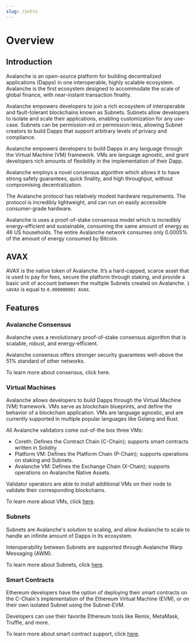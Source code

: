 ```yaml
---
slug: /intro
---
```


# Overview

## Introduction

Avalanche is an open-source platform for building decentralized applications (Dapps) in one
interoperable, highly scalable ecosystem. Avalanche is the first ecosystem designed to accommodate
the scale of global finance, with near-instant transaction finality.

Avalanche empowers developers to join a rich ecosystem of interoperable and fault-tolerant
blockchains known as Subnets. Subnets allow developers to isolate and scale their applications,
enabling customization for any use-case. Subnets can be permission-ed or permission-less, allowing
Subnet creators to build Dapps that support arbitrary levels of privacy and compliance.

Avalanche empowers developers to build Dapps in any language through the Virtual Machine (VM)
framework. VMs are language agnostic, and grant developers rich amounts of flexibility in the
implementation of their Dapp.

Avalanche employs a novel consensus algorithm which allows it to have strong safety guarantees,
quick finality, and high throughput, without compromising decentralization.

The Avalanche protocol has relatively modest hardware requirements. The protocol is incredibly
lightweight, and can run on easily accessible consumer-grade hardware.

Avalanche is uses a proof-of-stake consensus model which is incredibly energy-efficient and
sustainable, consuming the same amount of energy as 46 US households. The entire Avalanche network
consumes only 0.0005% of the amount of energy consumed by Bitcoin.

## AVAX

AVAX is the native token of Avalanche. It’s a hard-capped, scarce asset that is used to pay for
fees, secure the platform through staking, and provide a basic unit of account between the multiple
Subnets created on Avalanche. `1 nAVAX` is equal to `0.000000001 AVAX`.

## Features

### Avalanche Consensus

Avalanche uses a revolutionary proof-of-stake consensus algorithm that is scalable, robust, and
energy-efficient.

Avalanche consensus offers stronger security guarantees well-above the 51% standard of other
networks.

To learn more about consensus, click here.

### Virtual Machines

Avalanche allows developers to build Dapps through the Virtual Machine (VM) framework. VMs serve as
blockchain blueprints, and define the behavior of a blockchain application. VMs are language
agnostic, and are currently supported in multiple popular languages like Golang and Rust.

All Avalanche validators come out-of-the box three VMs:

- Coreth: Defines the Contract Chain (C-Chain); supports smart contracts written in Solidity.
- Platform VM: Defines the Platform Chain (P-Chain); supports operations on staking and Subnets.
- Avalanche VM: Defines the Exchange Chain (X-Chain); supports operations on Avalanche Native
  Assets.

Validator operators are able to install additional VMs on their node to validate their corresponding
blockchains.

To learn more about VMs, click [here](/docs/Subnets/introduction-to-vm.md).

### Subnets

Subnets are Avalanche's solution to scaling, and allow Avalanche to scale to handle an infinite
amount of Dapps in its ecosystem.

Interoperability between Subnets are supported through Avalanche Warp Messaging (AWM).

To learn more about Subnets, click [here](/docs/Subnets/README.md).

### Smart Contracts

Ethereum developers have the option of deploying their smart contracts on the C-Chain's
implementation of the Ethereum Virtual Machine (EVM), or on their own isolated Subnet using the
Subnet-EVM.

Developers can use their favorite Ethereum tools like Remix,
MetaMask, Truffle, and more.

To learn more about smart contract support, click [here](/docs/dapps/launch-your-ethereum-dapp.md).